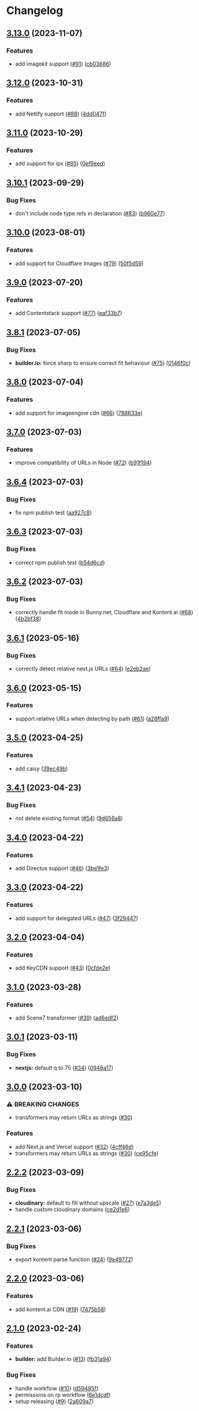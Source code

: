 # Changelog

## [3.13.0](https://github.com/ascorbic/unpic/compare/v3.12.0...v3.13.0) (2023-11-07)


### Features

* add imagekit support ([#91](https://github.com/ascorbic/unpic/issues/91)) ([cb03686](https://github.com/ascorbic/unpic/commit/cb03686afc998cbd106163098397813a114e1cff))

## [3.12.0](https://github.com/ascorbic/unpic/compare/v3.11.0...v3.12.0) (2023-10-31)


### Features

* add Netlify support ([#88](https://github.com/ascorbic/unpic/issues/88)) ([4dd047f](https://github.com/ascorbic/unpic/commit/4dd047fe034f61d99432f687c219cb2329628865))

## [3.11.0](https://github.com/ascorbic/unpic/compare/v3.10.1...v3.11.0) (2023-10-29)


### Features

* add support for ipx ([#85](https://github.com/ascorbic/unpic/issues/85)) ([0ef9eed](https://github.com/ascorbic/unpic/commit/0ef9eedfe59892e2ad96e129d3f52632dc12c52c))

## [3.10.1](https://github.com/ascorbic/unpic/compare/v3.10.0...v3.10.1) (2023-09-29)


### Bug Fixes

* don't include node type refs in declaration ([#83](https://github.com/ascorbic/unpic/issues/83)) ([b960e77](https://github.com/ascorbic/unpic/commit/b960e779b70508ed4b11cce84cd2e3fc2d529213))

## [3.10.0](https://github.com/ascorbic/unpic/compare/v3.9.0...v3.10.0) (2023-08-01)


### Features

* add support for Cloudflare Images ([#79](https://github.com/ascorbic/unpic/issues/79)) ([50f5d59](https://github.com/ascorbic/unpic/commit/50f5d5943de15e301d4ccf5afde70988f6c065be))

## [3.9.0](https://github.com/ascorbic/unpic/compare/v3.8.1...v3.9.0) (2023-07-20)


### Features

* add Contentstack support ([#77](https://github.com/ascorbic/unpic/issues/77)) ([eaf33b7](https://github.com/ascorbic/unpic/commit/eaf33b7662a408c38aa311a3e917295f306f8c07))

## [3.8.1](https://github.com/ascorbic/unpic/compare/v3.8.0...v3.8.1) (2023-07-05)


### Bug Fixes

* **builder.io:** force sharp to ensure correct fit behaviour ([#75](https://github.com/ascorbic/unpic/issues/75)) ([0146f0c](https://github.com/ascorbic/unpic/commit/0146f0c7c6eddab0f7a7a6f46f38b8eba9827ecc))

## [3.8.0](https://github.com/ascorbic/unpic/compare/v3.7.0...v3.8.0) (2023-07-04)


### Features

* add support for imageengine cdn ([#66](https://github.com/ascorbic/unpic/issues/66)) ([788633e](https://github.com/ascorbic/unpic/commit/788633ed57f658b1e79f1140ffac67b2bd09f21e))

## [3.7.0](https://github.com/ascorbic/unpic/compare/v3.6.4...v3.7.0) (2023-07-03)


### Features

* improve compatibility of URLs in Node ([#72](https://github.com/ascorbic/unpic/issues/72)) ([b91f194](https://github.com/ascorbic/unpic/commit/b91f1948844a1bc96b8aa94014f85046d93fb725))

## [3.6.4](https://github.com/ascorbic/unpic/compare/v3.6.3...v3.6.4) (2023-07-03)


### Bug Fixes

* fix npm publish test ([aa927c8](https://github.com/ascorbic/unpic/commit/aa927c83d7662cca554ad6659714cd1a64b8d2ff))

## [3.6.3](https://github.com/ascorbic/unpic/compare/v3.6.2...v3.6.3) (2023-07-03)


### Bug Fixes

* correct npm publish test ([b54d6cd](https://github.com/ascorbic/unpic/commit/b54d6cdd28e301177f945c61a6331d675ead8cf6))

## [3.6.2](https://github.com/ascorbic/unpic/compare/v3.6.1...v3.6.2) (2023-07-03)


### Bug Fixes

* correctly handle fit mode in Bunny.net, Cloudflare and Kontent.ai ([#68](https://github.com/ascorbic/unpic/issues/68)) ([4b2bf38](https://github.com/ascorbic/unpic/commit/4b2bf38e8621fecd18ff2e6dc5ced3d24bf5b7e5))

## [3.6.1](https://github.com/ascorbic/unpic/compare/v3.6.0...v3.6.1) (2023-05-16)


### Bug Fixes

* correctly detect relative next.js URLs ([#64](https://github.com/ascorbic/unpic/issues/64)) ([e2eb2ae](https://github.com/ascorbic/unpic/commit/e2eb2aef43d04c979c8b9041fa12e7b4829cd292))

## [3.6.0](https://github.com/ascorbic/unpic/compare/v3.5.0...v3.6.0) (2023-05-15)


### Features

* support relative URLs when detecting by path ([#61](https://github.com/ascorbic/unpic/issues/61)) ([a28ffa9](https://github.com/ascorbic/unpic/commit/a28ffa913340b0419a9f755dd2835e716250903c))

## [3.5.0](https://github.com/ascorbic/unpic/compare/v3.4.1...v3.5.0) (2023-04-25)


### Features

* add caisy ([39ec49b](https://github.com/ascorbic/unpic/commit/39ec49b6fae6dfa2f08db5737594dfe2c54e8489))

## [3.4.1](https://github.com/ascorbic/unpic/compare/v3.4.0...v3.4.1) (2023-04-23)


### Bug Fixes

* not delete existing format ([#54](https://github.com/ascorbic/unpic/issues/54)) ([9d656a8](https://github.com/ascorbic/unpic/commit/9d656a87876c061892679068dd3aaec5b39ec164))

## [3.4.0](https://github.com/ascorbic/unpic/compare/v3.3.0...v3.4.0) (2023-04-22)


### Features

* add Directus support ([#46](https://github.com/ascorbic/unpic/issues/46)) ([3be1fe3](https://github.com/ascorbic/unpic/commit/3be1fe33861b7980ba333fc63b9fd47e4e4cf314))

## [3.3.0](https://github.com/ascorbic/unpic/compare/v3.2.0...v3.3.0) (2023-04-22)


### Features

* add support for delegated URLs ([#47](https://github.com/ascorbic/unpic/issues/47)) ([3f29447](https://github.com/ascorbic/unpic/commit/3f294470e012d535e4aeec31c642b6202e0db177))

## [3.2.0](https://github.com/ascorbic/unpic/compare/v3.1.0...v3.2.0) (2023-04-04)


### Features

* add KeyCDN support ([#43](https://github.com/ascorbic/unpic/issues/43)) ([0cfde2e](https://github.com/ascorbic/unpic/commit/0cfde2edf76af9e3825c695d68dc113832d4ad89))

## [3.1.0](https://github.com/ascorbic/unpic/compare/v3.0.1...v3.1.0) (2023-03-28)


### Features

* add Scene7 transformer ([#39](https://github.com/ascorbic/unpic/issues/39)) ([ad6edf2](https://github.com/ascorbic/unpic/commit/ad6edf2b5a119cf6d6a26db0f569c5305d66e911))

## [3.0.1](https://github.com/ascorbic/unpic/compare/v3.0.0...v3.0.1) (2023-03-11)


### Bug Fixes

* **nextjs:** default q to 75 ([#34](https://github.com/ascorbic/unpic/issues/34)) ([0948a17](https://github.com/ascorbic/unpic/commit/0948a171537e335afd5502bd6a31652f68d0c976))

## [3.0.0](https://github.com/ascorbic/unpic/compare/v2.2.2...v3.0.0) (2023-03-10)


### ⚠ BREAKING CHANGES

* transformers may return URLs as strings ([#30](https://github.com/ascorbic/unpic/issues/30))

### Features

* add Next.js and Vercel support ([#32](https://github.com/ascorbic/unpic/issues/32)) ([4cff46d](https://github.com/ascorbic/unpic/commit/4cff46d48988a9e9e8b11a2741109f452acdd334))
* transformers may return URLs as strings ([#30](https://github.com/ascorbic/unpic/issues/30)) ([ce95cfe](https://github.com/ascorbic/unpic/commit/ce95cfe9470fdee43c056f4d861b3477572808df))

## [2.2.2](https://github.com/ascorbic/unpic/compare/v2.2.1...v2.2.2) (2023-03-09)


### Bug Fixes

* **cloudinary:** default to fill without upscale ([#27](https://github.com/ascorbic/unpic/issues/27)) ([e7a3de5](https://github.com/ascorbic/unpic/commit/e7a3de584b6e4acefd6ce9259319a24ce617ce1c))
* handle custom cloudinary domains ([ce2d1e6](https://github.com/ascorbic/unpic/commit/ce2d1e615c6fc3ac3d3a0dff78ace317b572ad4f))

## [2.2.1](https://github.com/ascorbic/unpic/compare/v2.2.0...v2.2.1) (2023-03-06)


### Bug Fixes

* export kontent parse function ([#24](https://github.com/ascorbic/unpic/issues/24)) ([9e49772](https://github.com/ascorbic/unpic/commit/9e49772be926fb56991183d3add85f1a35a38d73))

## [2.2.0](https://github.com/ascorbic/unpic/compare/v2.1.0...v2.2.0) (2023-03-06)


### Features

* add kontent.ai CDN ([#19](https://github.com/ascorbic/unpic/issues/19)) ([7475b58](https://github.com/ascorbic/unpic/commit/7475b58a258878faf2c9f15c094de477294992b1))

## [2.1.0](https://github.com/ascorbic/unpic/compare/2.0.2...v2.1.0) (2023-02-24)


### Features

* **builder:** add Builder.io ([#13](https://github.com/ascorbic/unpic/issues/13)) ([fb31a94](https://github.com/ascorbic/unpic/commit/fb31a94edf9e08a00f8f72258b38123b9c4d27ad))


### Bug Fixes

* handle workflow ([#10](https://github.com/ascorbic/unpic/issues/10)) ([d59485f](https://github.com/ascorbic/unpic/commit/d59485f22decb0cd7146d5443c438d41f247747e))
* permissions on rp workflow ([6e1dcdf](https://github.com/ascorbic/unpic/commit/6e1dcdfc1bf490738f5bab292ed48e096f8504a2))
* setup releasing ([#9](https://github.com/ascorbic/unpic/issues/9)) ([2a609a7](https://github.com/ascorbic/unpic/commit/2a609a7b7f09ed887c0ca2bd8e90dc82b05a787b))
